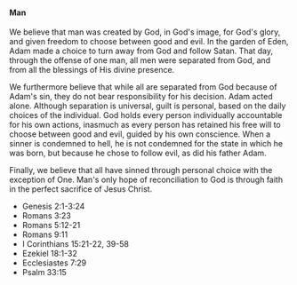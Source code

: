 #### Man

We believe that man was created by God, in God&apos;s image, for God&apos;s glory, and given freedom to choose between good and evil. In the garden of Eden, Adam made a choice to turn away from God and follow Satan. That day, through the offense of one man, all men were separated from God, and from all the blessings of His divine presence.

We furthermore believe that while all are separated from God because of Adam&apos;s sin, they do not bear responsibility for his decision. Adam acted alone. Although separation is universal, guilt is personal, based on the daily choices of the individual. God holds every person individually accountable for his own actions, inasmuch as every person has retained his free will to choose between good and evil, guided by his own conscience. When a sinner is condemned to hell, he is not condemned for the state in which he was born, but because he chose to follow evil, as did his father Adam.

Finally, we believe that all have sinned through personal choice with the exception of One. Man&apos;s only hope of reconciliation to God is through faith in the perfect sacrifice of Jesus Christ.

* Genesis 2:1-3:24
* Romans 3:23
* Romans 5:12-21
* Romans 9:11
* I Corinthians 15:21-22, 39-58
* Ezekiel 18:1-32
* Ecclesiastes 7:29
* Psalm 33:15
